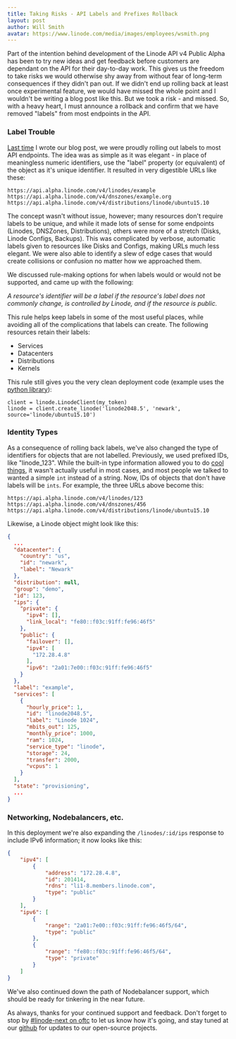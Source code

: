 ```yaml
---
title: Taking Risks - API Labels and Prefixes Rollback
layout: post
author: Will Smith
avatar: https://www.linode.com/media/images/employees/wsmith.png
---
```

Part of the intention behind development of the Linode API v4 Public Alpha 
has been to try new
ideas and get feedback before customers are dependant on the API for their
day-to-day work. This gives us the freedom to take risks we would
otherwise shy away from without fear of long-term consequences if
they didn't pan out. If we didn't end up rolling back at least once experimental
feature, we would have missed the whole point and I wouldn't be writing a blog post
like this.  But we took a risk - and missed. So, with a heavy heart,
I must announce a rollback and confirm that we have removed "labels" from most
endpoints in the API.

### Label Trouble

[Last time](https://engineering.linode.com/2016/07/26/Labels-Rollout.html) I wrote
our blog post, we were proudly rolling out labels to most API endpoints. The idea was
as simple as it was elegant - in place of meaningless numeric identifiers, use
the "label" property (or equivalent) of the object as it's unique identifier. It
resulted in very digestible URLs like these:

```
https://api.alpha.linode.com/v4/linodes/example
https://api.alpha.linode.com/v4/dnszones/example.org
https://api.alpha.linode.com/v4/distributions/linode/ubuntu15.10
```

The concept wasn't without issue, however; many resources don't require labels
to be unique, and while it made lots of sense for some endpoints (Linodes, DNSZones, Distributions),
others were more of a stretch (Disks, Linode Configs, Backups). This was complicated by
verbose, automatic labels given to resources like Disks and Configs, making URLs
much less elegant.  We were also able to identify a slew of edge cases that would create
collisions or confusion no matter how we approached them.

We discussed rule-making options for when labels would or would not be supported, and
came up with the following:

*A resource's identifier will be a label if the resource's label does not commonly change,
is controlled by Linode, and if the resource is public.*

This rule helps keep labels in some of the most useful places, while avoiding all of the
complications that labels can create.  The following resources retain their labels:

 * Services
 * Datacenters
 * Distributions
 * Kernels

This rule still gives you the very clean deployment code (example uses the
[python library](https://github.com/linode/python-linode-api)):

```python3
client = linode.LinodeClient(my_token)
linode = client.create_linode('linode2048.5', 'newark', source='linode/ubuntu15.10')
```

### Identity Types

As a consequence of rolling back labels, we've also changed the type of identifiers for objects that are not
labelled.  Previously, we used prefixed IDs, like "linode_123".  While the built-in type information
allowed you to do 
[cool things](https://github.com/linode/python-linode-api/blob/1425dd22c07b19d21f78696d4c1c855450dce911/linode/mappings.py#L29),
it wasn't actually useful in most cases, and most people we talked to wanted a simple `int` instead
of a string.  Now, IDs of objects that don't have labels will be `ints`.  For example, the three URLs
above become this:

```
https://api.alpha.linode.com/v4/linodes/123
https://api.alpha.linode.com/v4/dnszones/456
https://api.alpha.linode.com/v4/distributions/linode/ubuntu15.10
```

Likewise, a Linode object might look like this:

```json
{
  ...
  "datacenter": {
    "country": "us",
    "id": "newark",
    "label": "Newark"
  },
  "distribution": null,
  "group": "demo",
  "id": 123,
  "ips": {
    "private": {
      "ipv4": [],
      "link_local": "fe80::f03c:91ff:fe96:46f5"
    },
    "public": {
      "failover": [],
      "ipv4": [
        "172.28.4.8"
      ],
      "ipv6": "2a01:7e00::f03c:91ff:fe96:46f5"
    }
  },
  "label": "example",
  "services": [
    {
      "hourly_price": 1,
      "id": "linode2048.5",
      "label": "Linode 1024",
      "mbits_out": 125,
      "monthly_price": 1000,
      "ram": 1024,
      "service_type": "linode",
      "storage": 24,
      "transfer": 2000,
      "vcpus": 1
    }
  ],
  "state": "provisioning",
  ...
}
```

### Networking, Nodebalancers, etc.

In this deployment we're also expanding the `/linodes/:id/ips` response to include
IPv6 information; it now looks like this:

```json
{
    "ipv4": [
        {
            "address": "172.28.4.8",
            "id": 201414,
            "rdns": "li1-8.members.linode.com",
            "type": "public"
        }
    ],
    "ipv6": [
        {
            "range": "2a01:7e00::f03c:91ff:fe96:46f5/64",
            "type": "public"
        },
        {
            "range": "fe80::f03c:91ff:fe96:46f5/64",
            "type": "private"
        }
    ]
}
```

We've also continued down the path of Nodebalancer support, which should be ready for tinkering
in the near future.

As always, thanks for your continued support and feedback.  Don't forget to stop by 
[#linode-next on oftc](https://webchat.oftc.net/?channels=linode-next&uio=d4)
to let us know how it's going, and stay tuned at our [github](https://github.com/linode)
for updates to our open-source projects.
